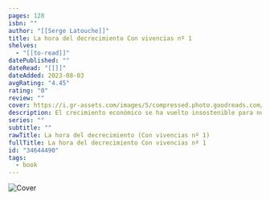 ```yaml
---
pages: 128
isbn: ""
author: "[[Serge Latouche]]"
title: La hora del decrecimiento Con vivencias nº 1
shelves:
  - "[[to-read]]"
datePublished: ""
dateRead: "[[]]"
dateAdded: 2023-08-03
avgRating: "4.45"
rating: "0"
review: ""
cover: https://i.gr-assets.com/images/S/compressed.photo.goodreads.com/books/1490051764l/34644490._SY475_.jpg
description: El crecimiento económico se ha vuelto insostenible para nuestro entorno. Pero la hora del decrecimiento no es solamente la de la urgencia ecológica, sino que, como proponen los autores, debe ser el momento de rehabilitar el tiempo, de trabajar menos para vivir mejor y de inventar nuevas formas de vida para recuperar el placer de la sobriedad. El célebre economista y especialista del decrecimiento Serge Latouche, junto con Didier Hapagès, profesor de Ciencias económicas y sociales, ambos militantes del decrecimiento, exponen con claridad el proyecto decreciente en este libro breve y conciso. Una lectura básica para todas aquellas personas que deseen abordar en profundidad los temas y las propuestas del decrecimiento.
series: ""
subtitle: ""
rawTitle: La hora del decrecimiento (Con vivencias nº 1)
fullTitle: La hora del decrecimiento Con vivencias nº 1
id: "34644490"
tags:
  - book
---
```

![Cover](https:&#x2F;&#x2F;i.gr-assets.com&#x2F;images&#x2F;S&#x2F;compressed.photo.goodreads.com&#x2F;books&#x2F;1490051764l&#x2F;34644490._SY475_.jpg)
